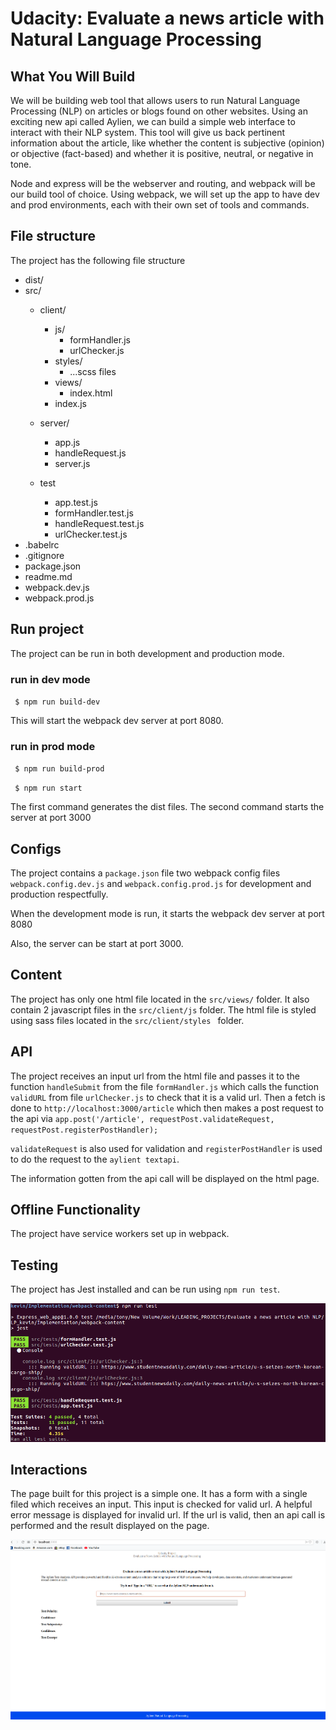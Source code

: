 # Udacity: Evaluate a news article with Natural Language Processing

## What You Will Build

We will be building web tool that allows users to run Natural Language Processing (NLP) on articles or blogs found on other websites. Using an exciting new api called Aylien, we can build a simple web interface to interact with their NLP system. This tool will give us back pertinent information about the article, like whether the content is subjective (opinion) or objective (fact-based) and whether it is positive, neutral, or negative in tone.

Node and express will be the webserver and routing, and webpack will be our build tool of choice. Using webpack, we will set up the app to have dev and prod environments, each with their own set of tools and commands. 

## File structure
The project has the following file structure


- dist/
- src/
  - client/
    - js/
      - formHandler.js
      - urlChecker.js
    - styles/
      - ...scss files
    - views/
      - index.html
    - index.js
    
  - server/
    - app.js
    - handleRequest.js
    - server.js
  - test
    - app.test.js
    - formHandler.test.js
    - handleRequest.test.js
    - urlChecker.test.js
- .babelrc
- .gitignore
- package.json
- readme.md
- webpack.dev.js
- webpack.prod.js

## Run project
The project can be run in both development and production mode.
### run in dev mode
` $ npm run build-dev`

This will start the webpack dev server at port 8080.

### run in prod mode
` $ npm run build-prod`

` $ npm run start`

The first command generates the dist files. The second command starts the server at port 3000
## Configs

The project contains a `package.json` file two webpack config files `webpack.config.dev.js` and `webpack.config.prod.js` for development and production respectfully.

When the development mode is run, it starts the webpack dev server at port 8080

Also, the server can be start at port 3000.

## Content
The project has only one html file located in the `src/views/` folder. It also contain 2 javascript files in the `src/client/js` folder. The html file is styled using sass files located in the `src/client/styles ` folder.

## API
The project receives an input url from the html file and passes it to the function `handleSubmit` from the  file `formHandler.js` which calls the function `validURL` from file `urlChecker.js` to check that it is a valid url. Then a fetch is done to `http://localhost:3000/article` which then makes a post request to the api via `app.post('/article', requestPost.validateRequest, requestPost.registerPostHandler);`

`validateRequest` is also used for validation and `registerPostHandler` is used to do the request to the `aylient textapi`.

The information gotten from the api call will be displayed on the html page.

## Offline Functionality
The project have service workers set up in webpack. 

## Testing

The project has Jest installed and can be run using `npm run test`. 

![](images/test_jest.png)

## Interactions
The page built for this project is a simple one. It has a form with a single filed which receives an input. This input is checked for valid url. A helpful error message is displayed for invalid url. If the url is valid, then an api call is performed and the result displayed on the page.

![](images/iteraction_page.png)
